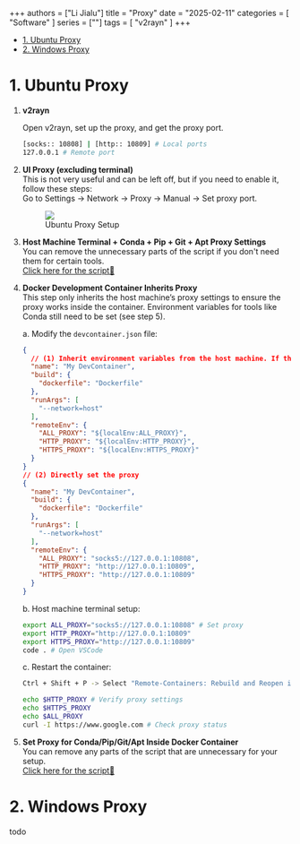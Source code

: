 +++
authors = ["Li Jialu"]
title = "Proxy"
date = "2025-02-11"
categories = [
    "Software"
]
series = [""]
tags = [
   "v2rayn"
]
+++

- [1. Ubuntu Proxy](#1-ubuntu-proxy)
- [2. Windows Proxy](#2-windows-proxy)

# 1. Ubuntu Proxy

1. **v2rayn**

    Open v2rayn, set up the proxy, and get the proxy port.
    ```bash
    [socks:: 10808] | [http:: 10809] # Local ports
    127.0.0.1 # Remote port
    ```

2. **UI Proxy (excluding terminal)**  
    This is not very useful and can be left off, but if you need to enable it, follow these steps:  
    Go to Settings -> Network -> Proxy -> Manual -> Set proxy port.
    
    <section>
        <div class="container">
            <div class="image">
                <figure>
                    <img src="/images/work-record/proxy.png",alt="proxy",loading="lazy">
                    <figcaption>Ubuntu Proxy Setup</figcaption>
                </figure>
            </div>
        </div>
    </section>

3. **Host Machine Terminal + Conda + Pip + Git + Apt Proxy Settings**  
   You can remove the unnecessary parts of the script if you don't need them for certain tools.  
   <a href="https://heirenlop.github.io/%E5%B7%A5%E4%BD%9C%E8%AE%B0%E5%BD%95/shell/#sections4">Click here for the script🔗</a>

4. **Docker Development Container Inherits Proxy**  
   This step only inherits the host machine’s proxy settings to ensure the proxy works inside the container. Environment variables for tools like Conda still need to be set (see step 5).

   a. Modify the `devcontainer.json` file:

    ```json
    {
      // (1) Inherit environment variables from the host machine. If the host has ALL_PROXY set, the container will use the proxy. If the host doesn't have ALL_PROXY, the container won't use a proxy. This is the typical setup.
      "name": "My DevContainer",
      "build": {
        "dockerfile": "Dockerfile"
      },
      "runArgs": [
        "--network=host"
      ],
      "remoteEnv": {
        "ALL_PROXY": "${localEnv:ALL_PROXY}",
        "HTTP_PROXY": "${localEnv:HTTP_PROXY}",
        "HTTPS_PROXY": "${localEnv:HTTPS_PROXY}"
      }
    }
    // (2) Directly set the proxy
    {
      "name": "My DevContainer",
      "build": {
        "dockerfile": "Dockerfile"
      },
      "runArgs": [
        "--network=host"
      ],
      "remoteEnv": {
        "ALL_PROXY": "socks5://127.0.0.1:10808",
        "HTTP_PROXY": "http://127.0.0.1:10809",
        "HTTPS_PROXY": "http://127.0.0.1:10809"
      }
    }
    ```

   b. Host machine terminal setup:
    ```bash
    export ALL_PROXY="socks5://127.0.0.1:10808" # Set proxy
    export HTTP_PROXY="http://127.0.0.1:10809"
    export HTTPS_PROXY="http://127.0.0.1:10809"
    code . # Open VSCode
    ```
   c. Restart the container:

    ```bash
    Ctrl + Shift + P -> Select "Remote-Containers: Rebuild and Reopen in Container"

    echo $HTTP_PROXY # Verify proxy settings
    echo $HTTPS_PROXY
    echo $ALL_PROXY 
    curl -I https://www.google.com # Check proxy status
    ```

5. **Set Proxy for Conda/Pip/Git/Apt Inside Docker Container**  
   You can remove any parts of the script that are unnecessary for your setup.  
   <a href="https://heirenlop.github.io/%E5%B7%A5%E4%BD%9C%E8%AE%B0%E5%BD%95/shell/#sections4">Click here for the script🔗</a>

# 2. Windows Proxy

todo

